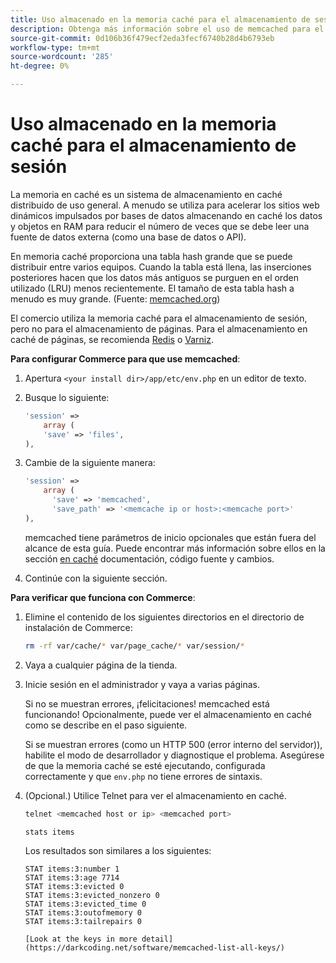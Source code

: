 ```yaml
---
title: Uso almacenado en la memoria caché para el almacenamiento de sesión
description: Obtenga más información sobre el uso de memcached para el almacenamiento de sesión de Commerce.
source-git-commit: 0d106b36f479ecf2eda3fecf6740b28d4b6793eb
workflow-type: tm+mt
source-wordcount: '285'
ht-degree: 0%

---
```



# Uso almacenado en la memoria caché para el almacenamiento de sesión

La memoria en caché es un sistema de almacenamiento en caché distribuido de uso general. A menudo se utiliza para acelerar los sitios web dinámicos impulsados por bases de datos almacenando en caché los datos y objetos en RAM para reducir el número de veces que se debe leer una fuente de datos externa (como una base de datos o API).

En memoria caché proporciona una tabla hash grande que se puede distribuir entre varios equipos. Cuando la tabla está llena, las inserciones posteriores hacen que los datos más antiguos se purguen en el orden utilizado (LRU) menos recientemente. El tamaño de esta tabla hash a menudo es muy grande. (Fuente: [memcached.org](https://www.memcached.org/))

El comercio utiliza la memoria caché para el almacenamiento de sesión, pero no para el almacenamiento de páginas. Para el almacenamiento en caché de páginas, se recomienda [Redis](../cache/redis-pg-cache.md) o [Varniz](../cache/config-varnish.md).

**Para configurar Commerce para que use memcached**:

1. Apertura `<your install dir>/app/etc/env.php` en un editor de texto.
1. Busque lo siguiente:

   ```php
   'session' =>
       array (
       'save' => 'files',
   ),
   ```

1. Cambie de la siguiente manera:

   ```php
   'session' =>
       array (
         'save' => 'memcached',
         'save_path' => '<memcache ip or host>:<memcache port>'
   ),
   ```

   memcached tiene parámetros de inicio opcionales que están fuera del alcance de esta guía. Puede encontrar más información sobre ellos en la sección [en caché](https://www.php.net/manual/en/memcached.sessions.php) documentación, código fuente y cambios.

1. Continúe con la siguiente sección.

**Para verificar que funciona con Commerce**:

1. Elimine el contenido de los siguientes directorios en el directorio de instalación de Commerce:

   ```bash
   rm -rf var/cache/* var/page_cache/* var/session/*
   ```

1. Vaya a cualquier página de la tienda.

1. Inicie sesión en el administrador y vaya a varias páginas.

   Si no se muestran errores, ¡felicitaciones! memcached está funcionando! Opcionalmente, puede ver el almacenamiento en caché como se describe en el paso siguiente.

   Si se muestran errores (como un HTTP 500 (error interno del servidor)), habilite el modo de desarrollador y diagnostique el problema. Asegúrese de que la memoria caché se esté ejecutando, configurada correctamente y que `env.php` no tiene errores de sintaxis.

1. (Opcional.) Utilice Telnet para ver el almacenamiento en caché.

   ```bash
   telnet <memcached host or ip> <memcached port>
   ```

   ```bash
   stats items
   ```

   Los resultados son similares a los siguientes:

   ```terminal
   STAT items:3:number 1
   STAT items:3:age 7714
   STAT items:3:evicted 0
   STAT items:3:evicted_nonzero 0
   STAT items:3:evicted_time 0
   STAT items:3:outofmemory 0
   STAT items:3:tailrepairs 0
   
   [Look at the keys in more detail](https://darkcoding.net/software/memcached-list-all-keys/)
   ```
